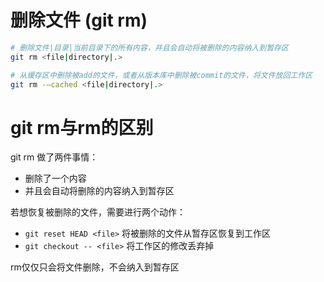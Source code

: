 # 删除文件 (git rm)
```bash
# 删除文件|目录|当前目录下的所有内容，并且会自动将被删除的内容纳入到暂存区
git rm <file|directory|.>

# 从缓存区中删除被add的文件，或者从版本库中删除被commit的文件，将文件放回工作区
git rm -—cached <file|directory|.>
```

# git rm与rm的区别

git rm 做了两件事情：
* 删除了一个内容
* 并且会自动将删除的内容纳入到暂存区

若想恢复被删除的文件，需要进行两个动作：
* `git reset HEAD <file>` 将被删除的文件从暂存区恢复到工作区
* `git checkout -- <file>` 将工作区的修改丢弃掉


rm仅仅只会将文件删除，不会纳入到暂存区